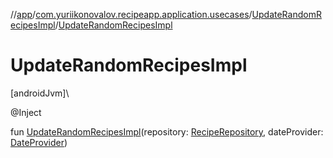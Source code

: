//[app](../../../index.md)/[com.yuriikonovalov.recipeapp.application.usecases](../index.md)/[UpdateRandomRecipesImpl](index.md)/[UpdateRandomRecipesImpl](-update-random-recipes-impl.md)

# UpdateRandomRecipesImpl

[androidJvm]\

@Inject

fun [UpdateRandomRecipesImpl](-update-random-recipes-impl.md)(repository: [RecipeRepository](../../com.yuriikonovalov.recipeapp.application/-recipe-repository/index.md), dateProvider: [DateProvider](../../com.yuriikonovalov.recipeapp.data.local/-date-provider/index.md))
